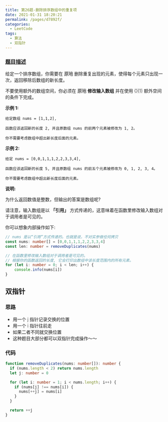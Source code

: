 ```yaml
---
title: 第26题-删除排序数组中的重复项
date: 2021-01-31 18:20:21
permalink: /pages/d7892f/
categories:
  - LeetCode
tags:
  - 算法
  - 双指针
---
```


### [题目描述](https://leetcode-cn.com/problems/remove-duplicates-from-sorted-array/)

给定一个排序数组，你需要在 <font style="background: #eee; color: #666;">**原地**</font> 删除重复出现的元素，使得每个元素只出现一次，返回移除后数组的新长度。

不要使用额外的数组空间，你必须在 <font style="background: #eee; color: #666;">**原地**</font> **修改输入数组** 并在使用 <font style="background: #eee; color: #666;">O(1)</font> 额外空间的条件下完成。

<!-- more -->

**示例 1:**

```
给定数组 nums = [1,1,2],

函数应该返回新的长度 2, 并且原数组 nums 的前两个元素被修改为 1, 2。

你不需要考虑数组中超出新长度后面的元素。
```

**示例 2:**

```
给定 nums = [0,0,1,1,1,2,2,3,3,4],

函数应该返回新的长度 5, 并且原数组 nums 的前五个元素被修改为 0, 1, 2, 3, 4。

你不需要考虑数组中超出新长度后面的元素。
```

**说明:**

为什么返回数值是整数，但输出的答案是数组呢?

请注意，输入数组是以 **「引用」** 方式传递的，这意味着在函数里修改输入数组对于调用者是可见的。

你可以想象内部操作如下:

```TypeScript
// nums 是以“引用”方式传递的。也就是说，不对实参做任何拷贝
const nums: number[] = [0,0,1,1,1,2,2,3,3,4]
const len: number = removeDuplicates(nums)

// 在函数里修改输入数组对于调用者是可见的。
// 根据你的函数返回的长度, 它会打印出数组中该长度范围内的所有元素。
for (let i: number = 0; i < len; i++) {
    console.info(nums[i])
}
```

## 双指针

### 思路

- 用一个 <font style="background: #eee; color: #666;">j</font> 指针记录交换的位置
- 用一个 <font style="background: #eee; color: #666;">i</font> 指针往前走
- 如果二者不同就交换位置
- 这种题目大部分都可以双指针完成操作～～

### 代码

```TypeScript
function removeDuplicates(nums: number[]): number {
  if (nums.length < 2) return nums.length
  let j: number = 0

  for (let i: number = 1; i < nums.length; i++) {
    if (nums[j] !== nums[i]) {
      nums[++j] = nums[i]
    }
  }

  return ++j
}
```
